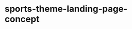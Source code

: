 # sports-theme-landing-page-concept

<!-- create an info/about page/section -->
<!-- create a sign up form -->
<!-- create a shop page -->

<!-- create a shopping cart page -->